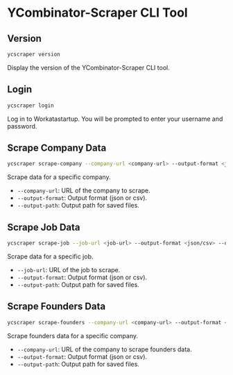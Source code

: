 # YCombinator-Scraper CLI Tool

## Version

```bash
ycscraper version
```

Display the version of the YCombinator-Scraper CLI tool.

## Login

```bash
ycscraper login
```

Log in to Workatastartup. You will be prompted to enter your username and password.

## Scrape Company Data

```bash
ycscraper scrape-company --company-url <company-url> --output-format <json/csv> --output-path <output-path>
```

Scrape data for a specific company.

- `--company-url`: URL of the company to scrape.
- `--output-format`: Output format (json or csv).
- `--output-path`: Output path for saved files.

## Scrape Job Data

```bash
ycscraper scrape-job --job-url <job-url> --output-format <json/csv> --output-path <output-path>
```

Scrape data for a specific job.

- `--job-url`: URL of the job to scrape.
- `--output-format`: Output format (json or csv).
- `--output-path`: Output path for saved files.

## Scrape Founders Data

```bash
ycscraper scrape-founders --company-url <company-url> --output-format <json/csv> --output-path <output-path>
```

Scrape founders data for a specific company.

- `--company-url`: URL of the company to scrape founders data.
- `--output-format`: Output format (json or csv).
- `--output-path`: Output path for saved files.
